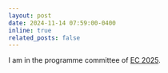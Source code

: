 ```yaml
---
layout: post
date: 2024-11-14 07:59:00-0400
inline: true
related_posts: false
---
```


I am in the programme committee of [EC 2025](https://ec25.sigecom.org/).
